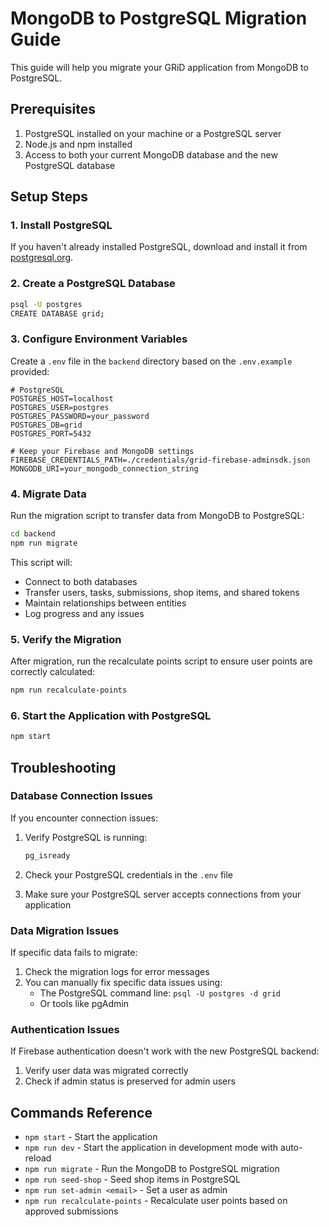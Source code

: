 # MongoDB to PostgreSQL Migration Guide

This guide will help you migrate your GRiD application from MongoDB to PostgreSQL.

## Prerequisites

1. PostgreSQL installed on your machine or a PostgreSQL server
2. Node.js and npm installed
3. Access to both your current MongoDB database and the new PostgreSQL database

## Setup Steps

### 1. Install PostgreSQL

If you haven't already installed PostgreSQL, download and install it from [postgresql.org](https://www.postgresql.org/download/).

### 2. Create a PostgreSQL Database

```bash
psql -U postgres
CREATE DATABASE grid;
```

### 3. Configure Environment Variables

Create a `.env` file in the `backend` directory based on the `.env.example` provided:

```
# PostgreSQL
POSTGRES_HOST=localhost
POSTGRES_USER=postgres
POSTGRES_PASSWORD=your_password
POSTGRES_DB=grid
POSTGRES_PORT=5432

# Keep your Firebase and MongoDB settings
FIREBASE_CREDENTIALS_PATH=./credentials/grid-firebase-adminsdk.json
MONGODB_URI=your_mongodb_connection_string
```

### 4. Migrate Data

Run the migration script to transfer data from MongoDB to PostgreSQL:

```bash
cd backend
npm run migrate
```

This script will:
- Connect to both databases
- Transfer users, tasks, submissions, shop items, and shared tokens
- Maintain relationships between entities
- Log progress and any issues

### 5. Verify the Migration

After migration, run the recalculate points script to ensure user points are correctly calculated:

```bash
npm run recalculate-points
```

### 6. Start the Application with PostgreSQL

```bash
npm start
```

## Troubleshooting

### Database Connection Issues

If you encounter connection issues:

1. Verify PostgreSQL is running:
   ```bash
   pg_isready
   ```

2. Check your PostgreSQL credentials in the `.env` file

3. Make sure your PostgreSQL server accepts connections from your application

### Data Migration Issues

If specific data fails to migrate:

1. Check the migration logs for error messages
2. You can manually fix specific data issues using:
   - The PostgreSQL command line: `psql -U postgres -d grid`
   - Or tools like pgAdmin

### Authentication Issues

If Firebase authentication doesn't work with the new PostgreSQL backend:

1. Verify user data was migrated correctly
2. Check if admin status is preserved for admin users

## Commands Reference

- `npm start` - Start the application
- `npm run dev` - Start the application in development mode with auto-reload
- `npm run migrate` - Run the MongoDB to PostgreSQL migration
- `npm run seed-shop` - Seed shop items in PostgreSQL
- `npm run set-admin <email>` - Set a user as admin
- `npm run recalculate-points` - Recalculate user points based on approved submissions

